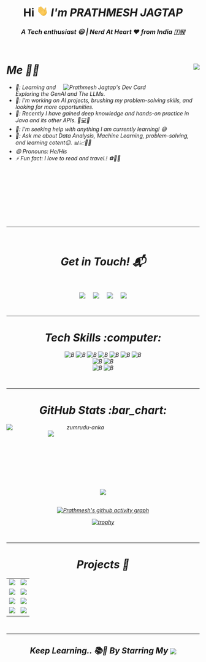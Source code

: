 <h1 align="center"> Hi <img src="https://raw.githubusercontent.com/ABSphreak/ABSphreak/master/gifs/Hi.gif" width="30px"><i> I'm PRATHMESH JAGTAP <i></h1>
<h3 align="center">A Tech enthusiast 😃 | Nerd At Heart ❤️ from India 🇮🇳</h3>

<br>
  
# Me 👨‍💻 <img src="https://komarev.com/ghpvc/?username=prathmesh-jagtap&color=brightgreen&label=visitors&style=for-the-badge" align="right" />
<a href="https://app.daily.dev/prathmesh_jagtap"><img src="https://api.daily.dev/devcards/v2/RViwtyL3CurfDD86ZO2Ol.png?type=default&r=q83" width="356" alt="Prathmesh Jagtap's Dev Card" align="right"/></a>
- 🏫: Learning and Exploring the GenAI and The LLMs.
- 🔭: I’m working on AI  projects, brushing my problem-solving skills, and looking for more opportunities.
- 🌱: Recently I have gained deep knowledge and hands-on practice in Java and its other APIs. 🧠💻🤖
- 🤔: I’m seeking help with anything I am currently learning! 😅
- 💬: Ask me about Data Analysis, Machine Learning, problem-solving, and learning cotent😉. 📊📈🤖🧠
- 😄  Pronouns: He/His
- ⚡  Fun fact: I love to read and travel.! ⚽🎾🎹

<br><br><br><br><br><br><br><br>
<hr>
<Br>
<h1 align="center">Get in Touch! 📬</h1>
<Br>
<p align="center">
<a href="https://www.linkedin.com/in/prathmesh-jagtap-3a05b7194/" target="blank"><img align="center" src="https://img.shields.io/badge/Prathmesh Jagtap-3a05b7194?style=for-the-badge&logo=linkedin&logoColor=white" /></a> &nbsp;&nbsp;&nbsp;  
  <a href="mailto:jagtaprathmesh19@gmail.com" target="blank"><img align="center" src="https://img.shields.io/badge/jagtaprathmesh19@gmail.com-D14836?style=for-the-badge&logo=gmail&logoColor=white" /></a>    &nbsp;&nbsp;&nbsp;       
  <a href="https://www.github.com/prathmesh-jagtap" target="blank"><img align="center" src="https://img.shields.io/badge/-Prathmesh Jagtap-100000?style=for-the-badge&logo=github&logoColor=white" /></a>  &nbsp;&nbsp;&nbsp;   
  <a href="https://drive.google.com/file/d/1s2-lqhAWDAabjGtC8nEj39Cg9sMwL8Ev/view?usp=sharing" target="blank"><img align="center" src="https://img.shields.io/badge/-Resume-100000?style=for-the-badge&color=blue" /></a>
</p>

<Br>
<hr>
<div align="center">
  <h1>Tech Skills :computer: </h1>

![B](https://icongr.am/devicon/python-original.svg?size=55&color=563d7c) ![B](https://icongr.am/devicon/mysql-original-wordmark.svg?size=70&color=currentColor)
![B](https://icongr.am/devicon/django-original.svg?size=55&color=currentColor)
![B](https://icongr.am/devicon/docker-original.svg?size=70&color=currentColor) ![B](https://icongr.am/devicon/c-original.svg?size=55&color=563d7c) 
![B](https://icongr.am/devicon/html5-original.svg?size=55&color=563d7c) ![B](https://icongr.am/devicon/css3-original.svg?size=55&color=563d7c)  
![B](https://icongr.am/devicon/git-original.svg?size=55&color=563d7c)  ![B](https://icongr.am/octicons/mark-github.svg?size=55&color=949494)  
![B](https://icongr.am/devicon/mongodb-original.svg?size=55&color=563d7c)
![B](https://icongr.am/devicon/java-original.svg?size=55&color=563d7c)

</div>

<Br>
<hr>
<div align="center">
  <h1>GitHub Stats :bar_chart: </h1>

<div align="center">
  <div align="center">
    <a href="https://github.com/denvercoder1/github-readme-streak-stats" title="Go to Source">
      <img
        align="left"
        width="396"
        src="https://github-readme-streak-stats.herokuapp.com/?user=prathmesh-jagtap&theme=dark&count_private=true&border=61dafb&hide_border=true"
        alt="zumrudu-anka"
      />
    </a>
    <a href="https://github.com/anuraghazra/github-readme-stats" title="Go to Source">
      <img
        align="right"
        width="396"
        src="https://github-readme-stats.vercel.app/api?username=prathmesh-jagtap&show_icons=true&theme=dark&count_private=true&border_color=61dafb&hide_border=true"
      />
    </a>
  </div>
  
  <br /><br /><br /><br /><br /><br /><br /><br /><br />
  <div align="center" title="Go to Source">
    <a href="https://github.com/anuraghazra/github-readme-stats">
      <img
        width="325"
        align="center"
        src="https://github-readme-stats.vercel.app/api/top-langs/?username=prathmesh-jagtap&theme=dark&count_private=true&border_color=61dafb&hide_border=true"
      />
    </a>
  </div>
  <br />
  
  [![Prathmesh's github activity graph](https://github-readme-activity-graph.vercel.app/graph?username=prathmesh-jagtap&theme=github)](https://github.com/ashutosh00710/github-readme-activity-graph)

  [![trophy](https://github-profile-trophy.vercel.app/?username=prathmesh-jagtap&theme=onedark)](https://github.com/ryo-ma/github-profile-trophy)

<Br>
<hr>
  <div align="center">
   <h1>Projects 🚀</h1>
   <table>
      <tr>
         <td>
            <a href="https://github.com/prathmesh-jagtap/Credit-Card-Default-Prediction-ML-Project">
               <img src="https://github-readme-stats.vercel.app/api/pin/?username=prathmesh-jagtap&repo=Credit-Card-Default-Prediction-ML-Project&theme=dark" width="100%" />
            </a>
         </td>
         <td>
            <a href="https://github.com/prathmesh-jagtap/Housing-Price-Prediction-ML-Project">
               <img src="https://github-readme-stats.vercel.app/api/pin/?username=prathmesh-jagtap&repo=Housing-Price-Prediction-ML-Project&theme=dark" width="100%" />
            </a>
         </td>
      </tr>
      <tr>
         <td>
            <a href="https://github.com/prathmesh-jagtap/Customer-Churn-Prediction">
               <img src="https://github-readme-stats.vercel.app/api/pin/?username=prathmesh-jagtap&repo=Customer-Churn-Prediction&theme=dark" width="100%" />
            </a>
         </td>
         <td>
            <a href="https://github.com/prathmesh-jagtap/Location-FInder">
               <img src="https://github-readme-stats.vercel.app/api/pin/?username=prathmesh-jagtap&repo=Location-FInder&theme=dark" width="100%" />
            </a>
         </td>
      </tr>
      <tr>
         <td>
            <a href="https://github.com/prathmesh-jagtap/Flask-Playlister-App">
               <img src="https://github-readme-stats.vercel.app/api/pin/?username=prathmesh-jagtap&repo=Flask-Playlister-App&theme=dark" width="100%" />
            </a>
         </td>
         <td>
            <a href="https://github.com/prathmesh-jagtap/Amazon-Data-Scraper-Project">
               <img src="https://github-readme-stats.vercel.app/api/pin/?username=prathmesh-jagtap&repo=Amazon-Data-Scraper-Project&theme=dark" width="100%" />
            </a>
         </td>
      </tr>
      <tr>
         <td>
            <a href="https://github.com/prathmesh-jagtap/Django-Liberary-App">
               <img src="https://github-readme-stats.vercel.app/api/pin/?username=prathmesh-jagtap&repo=Django-Liberary-App&theme=dark" width="100%" />
            </a>
         </td>
         <td>
            <a href="https://github.com/prathmesh-jagtap/Python_ReviewFlask_app">
               <img src="https://github-readme-stats.vercel.app/api/pin/?username=prathmesh-jagtap&repo=Python_ReviewFlask_app&theme=dark" width="100%" />
            </a>
         </td>
      </tr>
   </table>
</div>
<!-- </div> 
   -->
<br>
<hr>
<h2 align="center">Keep Learning.. 📚📖 By Starring My <a href='https://github.com/prathmesh-jagtap?tab=repositories'><img align='center'  height="35" src="https://img.shields.io/badge/Repos!😊-purple.svg?&style=for-the-badge&logo=prathmesh-jagtap&logoColor=blue" /></a></h2>
  
